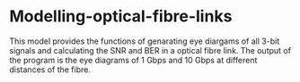 # Modelling-optical-fibre-links
This model provides the functions of genarating eye diargams of all 3-bit signals and calculating the SNR and BER in a optical fibre link.
The output of the program is the eye diagrams of 1 Gbps and 10 Gbps at different distances of the fibre.

